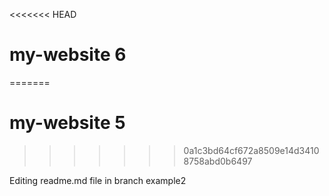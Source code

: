 <<<<<<< HEAD
# my-website 6
=======
# my-website 5
>>>>>>> 0a1c3bd64cf672a8509e14d34108758abd0b6497

Editing readme.md file in branch example2
